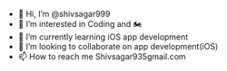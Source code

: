 - 👋 Hi, I’m @shivsagar999
- 👀 I’m interested in Coding and 🏍
- 🌱 I’m currently learning iOS app development
- 💞️ I’m looking to collaborate on app development(iOS)
- 📫 How to reach me Shivsagar935gmail.com

<!---
shivsagar999/shivsagar999 is a ✨ special ✨ repository because its `README.md` (this file) appears on your GitHub profile.
You can click the Preview link to take a look at your changes.
--->
